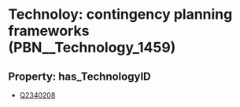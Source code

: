 # Technoloy: __contingency planning frameworks__ (PBN__Technology_1459)

## Property: has_TechnologyID

* [Q2340208](Q2340208)

